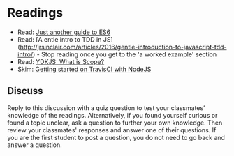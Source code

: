 # Readings

- Read: [Just another guide to ES6](https://medium.com/sons-of-javascript/javascript-an-introduction-to-es6-1819d0d89a0f#.wb7rj1gin)
- Read: [A entle intro to TDD in JS] (http://jrsinclair.com/articles/2016/gentle-introduction-to-javascript-tdd-intro/) - Stop reading once you get to the 'a worked example' section
- Read: [YDKJS: What is Scope?](https://github.com/getify/You-Dont-Know-JS/blob/master/scope%20%26%20closures/ch1.md)
- Skim: [Getting started on TravisCI with NodeJS](https://docs.travis-ci.com/user/languages/javascript-with-nodejs)

## Discuss

Reply to this discussion with a quiz question to test your classmates’ knowledge of the readings. Alternatively, if you found yourself curious or found a topic unclear, ask a question to further your own knowledge. Then review your classmates' responses and answer one of their questions. If you are the first student to post a question, you do not need to go back and answer a question.
